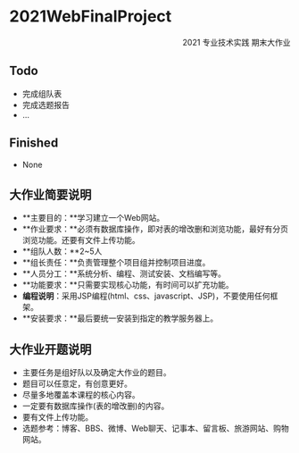 # 2021WebFinalProject
<p align="right">2021 专业技术实践 期末大作业</p>

## Todo

- 完成组队表
- 完成选题报告
- ...

## Finished

- None

## 大作业简要说明

- **主要目的：**学习建立一个Web网站。
- **作业要求：**必须有数据库操作，即对表的增改删和浏览功能，最好有分页浏览功能。还要有文件上传功能。
- **组队人数：**2~5人
- **组长责任：**负责管理整个项目组并控制项目进度。
- **人员分工：**系统分析、编程、测试安装、文档编写等。
- **功能要求：**只需要实现核心功能，有时间可以扩充功能。
- **编程说明**：采用JSP编程(html、css、javascript、JSP)，不要使用任何框架。
- **安装要求：**最后要统一安装到指定的教学服务器上。

## 大作业开题说明

- 主要任务是组好队以及确定大作业的题目。
- 题目可以任意定，有创意更好。
- 尽量多地覆盖本课程的核心内容。
- 一定要有数据库操作(表的增改删)的内容。
- 要有文件上传功能。
- 选题参考：博客、BBS、微博、Web聊天、记事本、留言板、旅游网站、购物网站。

 
